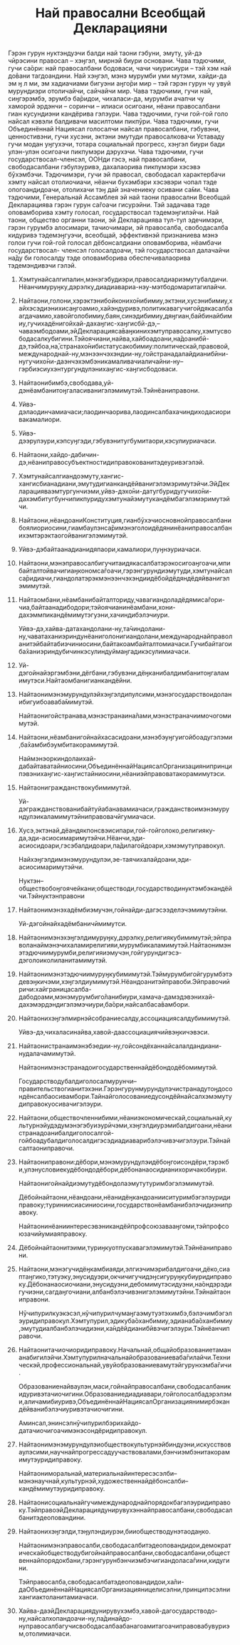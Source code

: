 <h1 align='center'>Най правосални Всеобщай Декларацияни</h1>
<h2></h2>
<p>Гэрэн гурун нуктэндуэчи балди най таони гэбуни, эмуту, уй-дэ чӣрэсини правосал – хэӈгэл, мирнэй биури основани. Чава тэдючими, гучи
са̄ори: най правосалбани бодоваси, чачи чиурисиури – тэй хэм най до̄вани тагдоандини. Най хэӈгэл, мэнэ мурумби уми мутэми, хайди-да эм ӈ л ми, эм хадиачиами бигуэни аӈго̄ри мир – тэй гэрэн гурун чу увуй мурундиэри отоличайчи, сайчайчи мир. Чава тэдючими, гучи
най, сиӈгэрэмбэ, эрумбэ ба̄ридои, чихаласи-да, мурумби ачапчи чу хаморой эрдэнчи – соринчи – илиаси осигоани, нёани правосалбани гиан кусундиэни кандёрива гэлэури. Чава тэдючими, гучи
гой-гой голо найсал кэвэли балдивачи масилтоми пикпӯри. Чава тэдючими, гучи
Объединённай Нациясал голосалчи найсал правосалбани, гэбувэни, ценностивэни, гучи хусэни, эктэни эмутуди правосалковачи Уставаду гучи модан уӈгухэчи, тотара социальнай прогресс, хэӈгэл биури бади улэн-улэн осигоачи пикпумэри дэрухэчи. Чава тэдючими, гучи
государствосал-членсэл, ООНди гэсэ, най правосалбани, свободасалбани гэбулэуривэ, дахалаорива пикпумэри хэсэвэ бӯхэмбэчи. Тэдючимэри, гучи
эй правосал, свободасал характербачи хэмту найсал отолиочиачи, нёанчи бухэмбэри хэсэвэри чопал тэде опогоандидоачи, отолихачи тэӈ да̄и значениеку осивани са̄ми. Чава тэдючими,
Генеральнай Ассамблея
эй най таони правосални Всеобщай Декларациява гэрэн гурун са̄гоачи гисурэйни. Тэй задачава тэде оповамборива хэмту голосал, государствосал тэдемэӈгилэйчи.
Най таони, общество органни таони, эй Декларациява тул-тул эдечимэри, гэрэн гурумбэ алосимари, тачиочимари, эй правосалба, свободасалба кидуривэ тэдемэӈгуэчи, всеобщай, эффективнэй признаниева мэнэ голои гучи гой-гой голосал дёбонсалдиани оповамборива, нёамбачи государствосал- членсэл голосалдоачи, тэй государствосал далачайчи на̄ду би голосалду тэде оповамборива обеспечивалаорива тэдемэндивэчи гэлэй.</p>
<ol>
  <li>
    <p>Хэмтунайсалгипалин,мэнэгэбудиэри,правосалдиариэмутубалдичи.Нёанчимуруӈку,дэрэлку,диадиавариа-нэу-мэтбодомаритагилайчи.</p>
  </li>
  <li>
    <p>Найтаони,голони,хэрэктэнибойконихо̄нибимиу,эктэни,хусэнибимиу,хайхэсэдиэнихисаӈгоамио,хайэндуривэ,политикавагучигойдякасалбаагдачамио,хавойголобимиу,баян,синэдибимиу,дяӈгиан,байбинайбимиу,гучихадёнигойхай-дахаӈгис-хаӈгисбӣ-дэ,–чаваэмбодоами,эйДекларацияса̄ваӈкинихэмтуправосалку,хэмтусвободасалкубигини.Тэйоячиани,найва,хайбоадоани,на̄доанибӣ-дэ,тэйбоа,на̄,странахо̄нибистатусакобимиу:политическай,правовой,международнай-ну,мэнээнчэхэндии-ну,гойстранадалайдианибӣни-нугучихо̄ни-даэнчэхэмбэникамаливачиаличайни-ну–гэрбиэсиухэнтургундулэнихаӈгис-хаӈгисбодоваси.</p>
  </li>
  <li>
    <p>Найтаонибимбэ,свободава,уй-дэнёамбанитоӈгаласиванигэлэмимутэй.Тэйнёаниправони.</p>
  </li>
  <li>
    <p>Уйвэ-дэлаодинчамиачаси;лаодинчаорива,лаодинсалбахачиндиходасиоривакамалиори.</p>
  </li>
  <li>
    <p>Уйвэ-дээрулэури,кэпсуӈгэди,гэбувэнитугбумитаори,кэсулиуриачаси.</p>
  </li>
  <li>
    <p>Найтаони,хайдо-дабичин-дэ,нёаниправосубъектностидиправокованитэдеуривэгэлэй.</p>
  </li>
  <li>
    <p>Хэмтунайсалгиандоэмуту,хангис-хангисбианадиани,эмутудигианкандёйванигэлэмэримутэйчи.ЭйДекларацияваэмтургунчиэми,уйвэ-дэхо̄ни-датугбуридугучихо̄ни-дахэмбитугбунчипикпуридухэмтунайэмутукандёмбагэлэмэримутэйчи.</p>
  </li>
  <li>
    <p>Найтаони,нёандоаниКонституция,гианбӯхэчиосновнойправосалбанибоялиориосини,гиамбаулэнса̄римэнэголоидёдянинёаниправосалбанихэмтэрэктаогойванигэлэмимутэй.</p>
  </li>
  <li>
    <p>Уйвэ-дэбайтаанадианидяпаори,камалиори,пуӈнэуриачаси.</p>
  </li>
  <li>
    <p>Найтаони,мэнэправосалбигучитаидякасалбатэрэкосигоаӈгоачи,мпибайталтойвачигиаӈкономса̄гоачи,гэрэнгурундиэмутуди,хэмтунайсалса̄ридиачи,гиандолатэрэкмэнээнчэхэндиидёбойдёдяндёдяйванигэлэмимутэй.</p>
  </li>
  <li>
    <p>Найтаомбани,нёамбанибайталториду,чавагиандоладёдямиса̄гори-чиа,байтаанадибодори;тэйоячианинёамбани,хони-дахэммпикандёмимутэгуэни,хачиндибэлэчиури.</p>
    <p>Уйвэ-дэ,хайва-датахандолани-ну,та̄чиндолани-ну,чаватаханиэриндунёаниголонигиандолани,международнайправоланитэйбайтабиэчиниосини,байтакоамбайталтомиачаси.Гучибайтагоиба̄ханиэриндубичинкэсулиндуймаӈгадикэсулимиачаси.</p>
  </li>
  <li>
    <p>Уй-дэгойнайэргэмбэни,дёгбани,гэбувэни,дёӈканибалдимбанитоӈгаламимутэси.Найтаомбанигианкандёйни.</p>
  </li>
  <li>
    <p>Найтаонимэнэмурундулэйхэӈгэлдипулсими,мэнэгосударствоидоланибигуибоаваба̄мимутэй.</p>
    <p>Найтаонигойстранава,мэнэстранаина̄лами,мэнэстраначиимочогомимутэй.</p>
  </li>
  <li>
    <p>Найтаони,нёамбанигойнайхасасидоани,мэнэбэуӈгуигойбоадугэлэми,ба̄хамбибэумбитакорамимутэй.</p>
    <p>Наймэнэоркиндолаихай-дабайтаватайниосини,ОбъединённайНациясалОрганизациянипринципэвэнихаӈгис-хаӈгистайниосини,нёаниэйправоватакорамимутэси.</p>
  </li>
  <li>
    <p>Найтаонигражданствокубимимутэй.</p>
    <p>Уй-дэгражданствованибайтуйабанавамиачаси,гражданствоимэнэмурундулэикаламимутэйниправовачӣгумиачаси.</p>
  </li>
  <li>
    <p>Хусэ,эктэнай,дёандякпонсвэисипари,гой-гойголоко,религияку-да,эди-асиосимаримутэйчи.Нёанчи,эди-асиосидоари,гэсэбалдидоари,па̄дилагойдоари,хэмэмутуправокул.</p>
    <p>Найхэӈгэлдимэнэмурундулэи,эе-таячихалайдоани,эди-асиосимаримутэйчи.</p>
    <p>Нуктэн–обществобоӈгоячейкани;обществоди,государстводинуктэмбэкандёйчи.Тэйнуктэнправони</p>
  </li>
  <li>
    <p>Найтаонимэнэхадёмбиэмучэн,гойнайди-дагэсээделэчэмимутэйни.</p>
    <p>Уй-дэгойнайхадёмбаничӣмимутси.</p>
  </li>
  <li>
    <p>Найтаонимэнэхэӈгэлдимуруӈку,дэрэлку,религиякубимимутэй;эйправоланаймэнэчихаламирелигияи,мурумбикаламимутэй.Найтаонимэнэтэдючиимурумби,религияиэмучэн,гойгурундигэсэ-дэголоиколиланитамимутэй.</p>
  </li>
  <li>
    <p>Найтаонимэнэтэдючиимуруӈкубимимутэй.Тэймурумбигойгурумбэтэдевэӈкичэми,хэӈгэлдиумимутэй.Нёандоанитэйправоби.Эйправочиӣричи:хайграницасалба-дабодоами,мэнэмурумбиго̄ланибиури,хамача-дамэдэвэнихай-дахэмэрдэндигэлэмэчиури,ба̄ори,найсалбаса̄вамбори.</p>
  </li>
  <li>
    <p>Найтаонихэӈгэлмирнэйсобраниесалду,ассоциациясалдубимимутэй.</p>
    <p>Уйвэ-дэ,чихаласинайва,хавой-даассоциациячиӣвэӈкичэвэси.</p>
  </li>
  <li>
    <p>Найтаонистранаимэнэбэедии-ну,гойсондёханнайсалалдандиани-нудалачамимутэй.</p>
    <p>Найтаонимэнэстранадоигосударственнайдёбондодёбомимутэй.</p>
    <p>Государстводубалдиголосалмурунчи–правительствогианитэхэни.Гэрэнгурунмурундулэчистранадутоӈдосондёнсалбаосивамбори.Тайнайголосованиедусондёйнайсалхэмэмутудиправокуосивачигэлэури.</p>
  </li>
  <li>
    <p>Найтаони,обществочленнибими,нёаниэкономическай,социальнай,культурнэйудэдумэнэгэбуиэурӣчэми,хэӈгэлдиурэмибалдигоани,нёанистранадоанибалдиголосалгой-гойбоадубалдиголосалдигэсэдиадиаварибэлэчивэчигэлэури.Тэйнайсалтаониправочи.</p>
  </li>
  <li>
    <p>Найтаониправони:дёбори,мэнэмурундулэидёбоӈгоисондёри,тэрэкби,улэнусловиекудёбондодёбори,дёбонанаосидианихоричакобиури.</p>
    <p>Найтаонигойнайдиэмутудёбондолаэмутутуримбэгэлэмимутэй.</p>
    <p>Дёбойнайтаони,нёандоани,нёанидёӈкандоанииситуримбэгэлэуридиправоку;туриниисиасиниосини,государствонёамбанибэлэчидиэниправоку.</p>
    <p>Найтаонинёаниинтересэвэникандёйпрофсоюзавааӈгоми,тэйпрофсоюзачиӣумиаяправоку.</p>
  </li>
  <li>
    <p>Дёбойнайтаонитэими,туриӈкуотпускавагэлэмимутэй.Тэйнёаниправони.</p>
  </li>
  <li>
    <p>Найтаони,мэнэгучидёӈкамбиаяди,элгиэчимэрибалдигоачи,дёко,сиаптаӈгико,тэтуэку,энусидуэри,окчичигучидэӈсигуруӈкубиуридиправоку.Дёбонанаосиочиани,энусидуэни,дебомимутэсидуэни,на̄ондэрэдигучиэни,сагдаӈгочиани,албанбэлэчивэнигэлэмимутэйни.Тэйнайтаониправони.</p>
    <p>Нӯчипурилкуэкэсэл,нӯчипурилчумаӈгаэмутуэтэхимбэ,бэлэчимбэгэлэуридиправокул.Хэмтупурил,эдикуба̄оханбимиу,эдианаба̄оханбимиу,эмутудиалбанбэлэчидиэни,ка̄ндёйдианибӣвэчигэлэури.Тэйнёанчиправочи.</p>
  </li>
  <li>
    <p>Найтаонитачиочиоридиправоку.Начальнай,общайобразованиетамананабигилэйчи.Хэмтупурилначальнайобразованиеваба̄гилайчи.Техническэй,профессиональнай,увуйобразованиевамутэйгурунхэмба̄гичи.</p>
    <p>Образованиенайваулэн,маси,гойнайправосалбани,свободасалбаникидуривэтачиочигини.Образованиедиадиавари,гойголосалбадэрэлэми,аличамибиуривэ,ОбъединённайНациясалОрганизациянимирбэкандёйванибэлэчиуривэтачиочигини.</p>
    <p>Аминсал,энинсэлнӯчипурилбэрихайдо-датачиочигоачимэнэсондёридиправокул.</p>
  </li>
  <li>
    <p>Найтаонимэнэмурундулэиобществокультурнэйбиндуэни,искусствоваулэсими,научнайпрогрессадуучаствовалами,бэнчиэмбэнитакорамимутэуридиправоку.</p>
    <p>Найтаониморальнай,материальнайинтересэсэлби–мэнэнаучнай,культурнэй,художественнайдёбонсалби–кандёмимутэуридиправоку.</p>
  </li>
  <li>
    <p>Найтаонисоциальнайгучимеждународнайпорядокбагэлэуридиправоку.ТэйправоэйДекларациядунирувухэннайправосалбани,свободасалбанитэдеоповандини.</p>
  </li>
  <li>
    <p>Найтаонихэӈгэлди,тэӈулэндиурэи,бииобществодунэтаодаӈко.</p>
    <p>Найтаонимэнэправосалби,свободасалбитэдеоповандидои,демократическайобществодубигойнайправосалбани,свободасалбани,общественнайпорядокбани,гэрэнгурунбэнчиэмбэчигиандоласа̄гини,кидугини.</p>
    <p>Тэйправосалба,свободасалбатэдеоповандидои,ха̄ли-даОбъединённайНациясалОрганизацияницелисэлни,принципэсэлнихангиактоланитамиачаси.</p>
  </li>
  <li>
    <p>Хайва-даэйДекларациядунирувухэмбэ,хавой-дагосударстводо-ну,найсалхопандоачи-ну,па̄динайдо-нуправосалбагучисвободасалбаабанагоамитагоачиправовабувуриэм,отолимиачаси.</p>
  </li>
</ol>